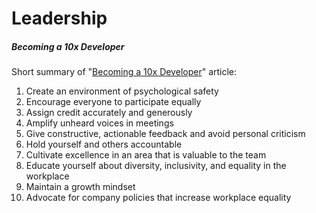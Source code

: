 # Leadership

##### Becoming a 10x Developer

  Short summary of "[Becoming a 10x Developer](https://www.kateheddleston.com/blog/becoming-a-10x-developer)" article:

  1. Create an environment of psychological safety
  1. Encourage everyone to participate equally
  1. Assign credit accurately and generously
  1. Amplify unheard voices in meetings
  1. Give constructive, actionable feedback and avoid personal criticism
  1. Hold yourself and others accountable
  1. Cultivate excellence in an area that is valuable to the team
  1. Educate yourself about diversity, inclusivity, and equality in the workplace
  1. Maintain a growth mindset
  1. Advocate for company policies that increase workplace equality